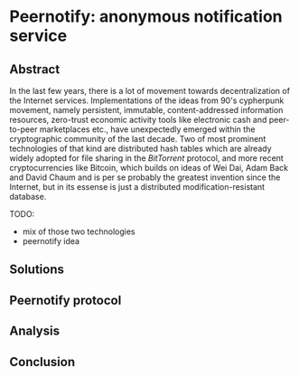 # Peernotify: anonymous notification service

## Abstract
In the last few years, there is a lot of movement towards decentralization
of the Internet services. Implementations of the ideas from 90's cypherpunk 
movement, namely persistent, immutable, content-addressed information 
resources, zero-trust economic activity tools like electronic cash and 
peer-to-peer marketplaces etc., have unexpectedly emerged within the 
cryptographic community of the last decade. Two of most prominent technologies
of that kind are distributed hash tables which are already widely adopted for
file sharing in the *BitTorrent* protocol, and more recent cryptocurrencies
like Bitcoin, which builds on ideas of Wei Dai, Adam Back and David Chaum and
is per se probably the greatest invention since the Internet, but in its 
essense is just a distributed modification-resistant database.

TODO: 
- mix of those two technologies
- peernotify idea


## Solutions

## Peernotify protocol

## Analysis

## Conclusion

